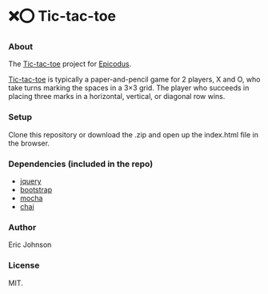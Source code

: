 :x::o: Tic-tac-toe
=======================

### About
The [Tic-tac-toe](http://www.learnhowtoprogram.com/lessons/tic-tac-toe) project for [Epicodus](http://www.epicodus.com/).

[Tic-tac-toe](http://en.wikipedia.org/wiki/Tic-tac-toe) is typically a paper-and-pencil game for 2 players, X and O, who take turns marking the spaces in a 3×3 grid. The player who succeeds in placing three marks in a horizontal, vertical, or diagonal row wins.

### Setup
Clone this repository or download the .zip and open up the index.html file in the browser.

### Dependencies (included in the repo)
* [jquery](http://jquery.com/)
* [bootstrap](http://getbootstrap.com/)
* [mocha](http://visionmedia.github.io/mocha/)
* [chai](http://chaijs.com/)

### Author
Eric Johnson

### License
MIT.
